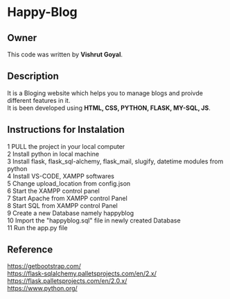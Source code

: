 # Happy-Blog

## Owner

This code was written by **Vishrut Goyal**.


## Description

It is a Bloging website which helps you to manage blogs and proivde different features in it.<br>
It is been developed using **HTML, CSS, PYTHON, FLASK, MY-SQL, JS**.

## Instructions for Instalation

1 PULL the project in your local computer<br>
2 Install python in local machine<br>
3 Install flask, flask_sql-alchemy, flask_mail, slugify, datetime modules from python<br>
4 Install VS-CODE, XAMPP softwares<br>
5 Change upload_location from config.json<br>
6 Start the XAMPP control panel<br>
7 Start Apache from XAMPP control Panel<br>
8 Start SQL from XAMPP control Panel<br>
9 Create a new Database namely happyblog<br>
10 Import the "happyblog.sql" file in newly created Database<br>
11 Run the app.py file<br>

## Reference

https://getbootstrap.com/<br>
https://flask-sqlalchemy.palletsprojects.com/en/2.x/<br>
https://flask.palletsprojects.com/en/2.0.x/<br>
https://www.python.org/<br>
